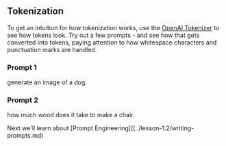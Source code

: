 ## Tokenization
To get an intuition for how tokenization works, use the [OpenAI Tokenizer](https://platform.openai.com/tokenizer) to see how tokens look. Try out a few prompts - and see how that gets converted into tokens, paying attention to how whitespace characters and punctuation marks are handled. 

### Prompt 1
generate an image of a dog.

### Prompt 2
how much wood does it take to make a chair.


Next we'll learn about [Prompt Engineering]((../lesson-1.2/writing-prompts.md)
